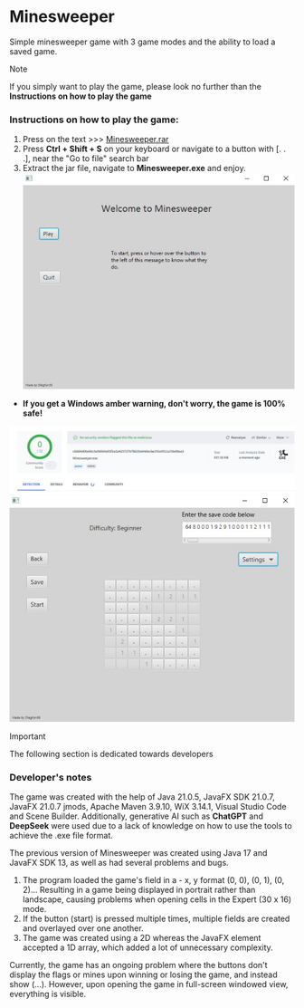 # Minesweeper
Simple minesweeper game with 3 game modes and the ability to load a saved game.
> [!NOTE]
> If you simply want to play the game, please look no further than the **Instructions on how to play the game**

### Instructions on how to play the game:
1) Press on the text >>> [Minesweeper.rar](Minesweeper.rar)
2) Press **Ctrl + Shift + S** on your keyboard or navigate to a button with [. . .], near the "Go to file" search bar
3) Extract the jar file, navigate to **Minesweeper.exe** and enjoy.
![MainMenu](media/MainPage.jpg)

* **If you get a Windows amber warning, don't worry, the game is 100% safe!**

![image](media/virustotals_analysis.jpg)
![GamePage](media/BeginnerGameWithSaveCode.jpg)


> [!IMPORTANT]
> The following section is dedicated towards developers
### Developer's notes
The game was created with the help of Java 21.0.5, JavaFX SDK 21.0.7, JavaFX 21.0.7 jmods, Apache Maven 3.9.10, WiX 3.14.1, Visual Studio Code and Scene Builder. Additionally, generative AI such as **ChatGPT** and **DeepSeek** were used due to a lack of knowledge on how to use the tools to achieve the .exe file format.

The previous version of Minesweeper was created using Java 17 and JavaFX SDK 13, as well as had several problems and bugs. 
1. The program loaded the game's field in a - x, y format (0, 0), (0, 1), (0, 2)... Resulting in a game being displayed in portrait rather than landscape, causing problems when opening cells in the Expert (30 x 16) mode.
2. If the button (start) is pressed multiple times, multiple fields are created and overlayed over one another.
3. The game was created using a 2D whereas the JavaFX element accepted a 1D array, which added a lot of unnecessary complexity.

Currently, the game has an ongoing problem where the buttons don't display the flags or mines upon winning or losing the game, and instead show (...). However, upon opening the game in full-screen windowed view, everything is visible.
